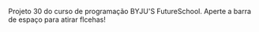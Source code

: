 Projeto 30 do curso de programação BYJU'S FutureSchool.
Aperte a barra de espaço para atirar flcehas!